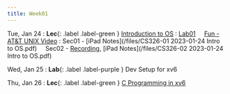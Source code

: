 ```yaml
---
title: Week01
---
```


Tue, Jan 24
: **Lec**{: .label .label-green } [Introduction to OS](/notes/lecture01)
: [Lab01](/assignments/lab01)
&nbsp; &nbsp; 
[Fun - AT&T UNIX Video](https://www.youtube.com/watch?v=tc4ROCJYbm0)
: Sec01 - [iPad Notes](/files/CS326-01 2023-01-24 Intro to OS.pdf)
&nbsp; &nbsp;
Sec02 - [Recording](https://usfca.zoom.us/rec/share/9ofXGqR6V8RxxUUHkp8I1x5CdP9JHweUK9miEEhmORLKDN_r1FtBZgx0SoxKjWbi.fbnkFVRk18exDHBw?startTime=1674600465000),
          [iPad Notes](/files/CS326-02 2023-01-24 Intro to OS.pdf)
  
Wed, Jan 25
: **Lab**{: .label .label-purple } Dev Setup for xv6

Thu, Jan 26
: **Lec**{: .label .label-green } [C Programming in xv6](#)
